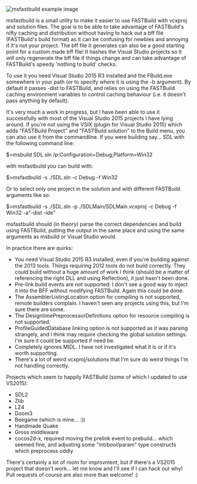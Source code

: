 ![msfastbuild example image](http://liam.flookes.com/msfastbuild.png "msfastbuild example")

msfastbuild is a small utility to make it easier to use FASTBuild with vcxproj and solution files. The goal is to be able to take advantage of FASTBuild's nifty caching and distribution without having to hack out a bff file (FASTBuild's build format) as it can be confusing for newbies and annoying if it's not your project. The bff file it generates can also be a good starting point for a custom made bff file! It hashes the Visual Studio projects so it will only regenerate the bff file if things change and can take advantage of FASTBuild's speedy 'nothing to build' checks.

To use it you need Visual Studio 2015 R3 installed and the FBuild.exe somewhere in your path (or to specify where it is using the -b argument). By default it passes -dist to FASTBuild, and relies on using the FASTBuild caching environment variables to control caching behaviour (i.e. it doesn't pass anything by default).

It's very much a work in progress, but I have been able to use it successfully with most of the Visual Studio 2015 projects I have lying around. If you're not using the VSIX (plugin for Visual Studio 2015) which adds "FASTBuild Project" and "FASTBuild solution" to the Build menu, you can also use it from the commandline. If you were building say... SDL with the following command line:

$>msbuild SDL.sln /p:Configuration=Debug;Platform=Win32

with msfastbuild you can build with:

$>msfastbuild -s ./SDL.sln -c Debug -f Win32

Or to select only one project in the solution and with different FASTBuild arguments like so:

$>msfastbuild -s ./SDL.sln -p ./SDLMain/SDLMain.vcxproj -c Debug -f Win32 -a"-dist -ide"

msfastbuild should (in theory) parse the correct dependencies and build using FASTBuild, putting the output in the same place and using the same arguments as msbuild or Visual Studio would.

In practice there are quirks:

- You need Visual Studio 2015 R3 installed, even if you're building against the 2013 tools. Things requiring 2012 tools do not build correctly. They could build without a huge amount of work I think (should be a matter of referencing the right DLL and using Reflection), it just hasn't been done.
- Pre-link build events are not supported: I don't see a good way to inject it into the BFF without modifying FASTBuild. Again this could be done.
- The AssemblerListingLocation option for compiling is not supported, remote builders complain. I haven't seen any projects using this, but I'm sure there are some.
- The DesigntimePreprocessorDefinitions option for resource compiling is not supported.
- ProfileGuidedDatabase linking option is not supported as it was parsing strangely, and I think may require checking the global solution settings. I'm sure it could be supported if need be.
- Completely ignores MIDL. I have not investigated what it is or if it's worth supporting.
- There's a lot of weird vcxproj/solutions that I'm sure do weird things I'm not handling correctly.

Projects which seem to happily FASTBuild (some of which I updated to use VS2015):

- SDL2
- Zlib
- LZ4
- Doom3
- Beegame (which is mine... :))
- Handmade Quake
- Gross middleware
- cocos2d-x, required moving the prelink event to prebuild... which seemed fine, and adjusting some "int/*bool*/param" type constructs which preprocess oddly

There's certainly a lot of room for improvment, but if there's a VS2015 project that doesn't work... let me know and I'll see if I can hack out why! Pull requests of course are also more than welcome! :)
